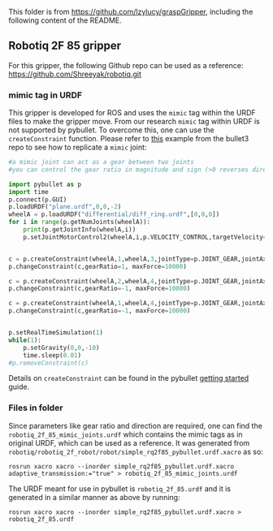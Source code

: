 This folder is from https://github.com/lzylucy/graspGripper, including the following content of the README.

## Robotiq 2F 85 gripper
For this gripper, the following Github repo can be used as a reference: https://github.com/Shreeyak/robotiq.git

### mimic tag in URDF
This gripper is developed for ROS and uses the `mimic` tag within the URDF files to make the gripper move. From our research `mimic` tag within URDF is not supported by pybullet. To overcome this, one can use the `createConstraint` function. Please refer to [this](https://github.com/bulletphysics/bullet3/blob/master/examples/pybullet/examples/mimicJointConstraint.py) example from the bullet3 repo to see how to replicate a `mimic` joint:

```python
#a mimic joint can act as a gear between two joints
#you can control the gear ratio in magnitude and sign (>0 reverses direction)

import pybullet as p
import time
p.connect(p.GUI)
p.loadURDF("plane.urdf",0,0,-2)
wheelA = p.loadURDF("differential/diff_ring.urdf",[0,0,0])
for i in range(p.getNumJoints(wheelA)):
	print(p.getJointInfo(wheelA,i))
	p.setJointMotorControl2(wheelA,i,p.VELOCITY_CONTROL,targetVelocity=0,force=0)


c = p.createConstraint(wheelA,1,wheelA,3,jointType=p.JOINT_GEAR,jointAxis =[0,1,0],parentFramePosition=[0,0,0],childFramePosition=[0,0,0])
p.changeConstraint(c,gearRatio=1, maxForce=10000)

c = p.createConstraint(wheelA,2,wheelA,4,jointType=p.JOINT_GEAR,jointAxis =[0,1,0],parentFramePosition=[0,0,0],childFramePosition=[0,0,0])
p.changeConstraint(c,gearRatio=-1, maxForce=10000)

c = p.createConstraint(wheelA,1,wheelA,4,jointType=p.JOINT_GEAR,jointAxis =[0,1,0],parentFramePosition=[0,0,0],childFramePosition=[0,0,0])
p.changeConstraint(c,gearRatio=-1, maxForce=10000)


p.setRealTimeSimulation(1)
while(1):
	p.setGravity(0,0,-10)
	time.sleep(0.01)
#p.removeConstraint(c)

```


Details on `createConstraint` can be found in the pybullet [getting started](https://docs.google.com/document/d/10sXEhzFRSnvFcl3XxNGhnD4N2SedqwdAvK3dsihxVUA/edit#heading=h.fq749wu22x4c) guide.

### Files in folder
Since parameters like gear ratio and direction are required, one can find the `robotiq_2f_85_mimic_joints.urdf` which contains the mimic tags as in original URDF, which can be used as a reference. It was generated from `robotiq/robotiq_2f_robot/robot/simple_rq2f85_pybullet.urdf.xacro` as so:
```
rosrun xacro xacro --inorder simple_rq2f85_pybullet.urdf.xacro
adaptive_transmission:="true" > robotiq_2f_85_mimic_joints.urdf
```

The URDF meant for use in pybullet is `robotiq_2f_85.urdf` and it is generated in a similar manner as above by running:
```
rosrun xacro xacro --inorder simple_rq2f85_pybullet.urdf.xacro > robotiq_2f_85.urdf
```